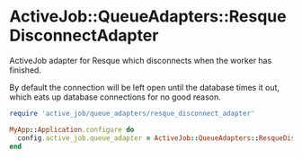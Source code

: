 # ActiveJob::QueueAdapters::ResqueDisconnectAdapter

ActiveJob adapter for Resque which disconnects when the worker has finished.

By default the connection will be left open until the database times it out, which eats up
database connections for no good reason.

```ruby
require 'active_job/queue_adapters/resque_disconnect_adapter'

MyApp::Application.configure do
  config.active_job.queue_adapter = ActiveJob::QueueAdapters::ResqueDisconnectAdapter
end
```
